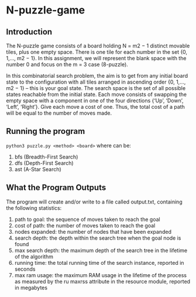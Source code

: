 # N-puzzle-game

## Introduction
The N-puzzle game consists of a board holding N = m2 − 1 distinct movable tiles, plus one empty space. There is
one tile for each number in the set {0, 1,..., m2 − 1}. In this assignment, we will represent the blank space with the
number 0 and focus on the m = 3 case (8-puzzle).

In this combinatorial search problem, the aim is to get from any initial board state to the configuration with all
tiles arranged in ascending order {0, 1,..., m2 − 1} – this is your goal state. The search space is the set of all possible
states reachable from the initial state. Each move consists of swapping the empty space with a component in one of
the four directions {‘Up’, ‘Down’, ‘Left’, ‘Right’}. Give each move a cost of one. Thus, the total cost of a path will
be equal to the number of moves made.

## Running the program
```python3 puzzle.py <method> <board>```
where <method> can be:
  1. bfs (Breadth-First Search)
  2. dfs (Depth-First Search)
  3. ast (A-Star Search)
  
## What the Program Outputs
The program will create and/or write to a file called output.txt, containing the following statistics:
  1. path to goal: the sequence of moves taken to reach the goal
  2. cost of path: the number of moves taken to reach the goal
  3. nodes expanded: the number of nodes that have been expanded
  4. search depth: the depth within the search tree when the goal node is found
  5. max search depth: the maximum depth of the search tree in the lifetime of the algorithm
  6. running time: the total running time of the search instance, reported in seconds
  7. max ram usage: the maximum RAM usage in the lifetime of the process as measured by the ru maxrss attribute
in the resource module, reported in megabytes
